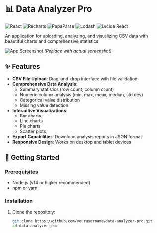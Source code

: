 # 📊 Data Analyzer Pro

![React](https://img.shields.io/badge/React-18.2.0-blue)
![Recharts](https://img.shields.io/badge/Recharts-2.8.0-green)
![PapaParse](https://img.shields.io/badge/PapaParse-5.4.1-yellow)
![Lodash](https://img.shields.io/badge/Lodash-4.17.21-orange)
![Lucide React](https://img.shields.io/badge/Lucide_React-0.263.1-lightgrey)

An application for uploading, analyzing, and visualizing CSV data with beautiful charts and comprehensive statistics.

![App Screenshot](screenshot.png) *(Replace with actual screenshot)*

## ✨ Features

- **CSV File Upload**: Drag-and-drop interface with file validation
- **Comprehensive Data Analysis**:
  - Summary statistics (row count, column count)
  - Numeric column analysis (min, max, mean, median, std dev)
  - Categorical value distribution
  - Missing value detection
- **Interactive Visualizations**:
  - Bar charts
  - Line charts
  - Pie charts
  - Scatter plots
- **Export Capabilities**: Download analysis reports in JSON format
- **Responsive Design**: Works on desktop and tablet devices

## 🚀 Getting Started

### Prerequisites
- Node.js (v14 or higher recommended)
- npm or yarn

### Installation
1. Clone the repository:
   ```bash
   git clone https://github.com/yourusername/data-analyzer-pro.git
   cd data-analyzer-pro
